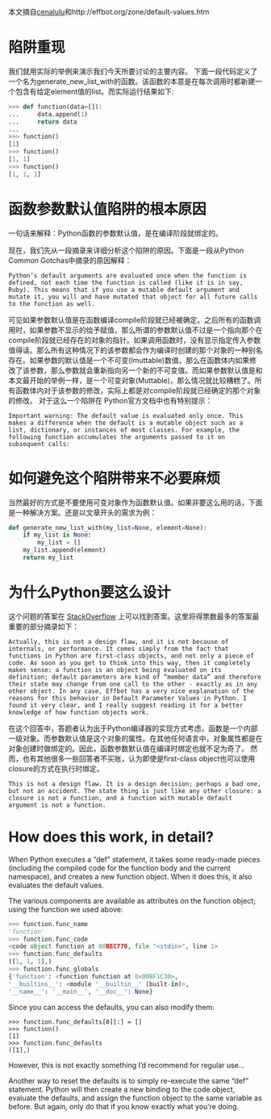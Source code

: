 本文摘自[cenalulu](http://cenalulu.github.io/python/default-mutable-arguments/)和http://effbot.org/zone/default-values.htm

# 陷阱重现

我们就用实际的举例来演示我们今天所要讨论的主要内容。 下面一段代码定义了一个名为generate_new_list_with的函数。该函数的本意是在每次调用时都新建一个包含有给定element值的list。而实际运行结果如下:
```python
>>> def function(data=[]):
...     data.append(1)
...     return data
...
>>> function()
[1]
>>> function()
[1, 1]
>>> function()
[1, 1, 1]
```

## 

# 函数参数默认值陷阱的根本原因
>
一句话来解释：Python函数的参数默认值，是在编译阶段就绑定的。

现在，我们先从一段摘录来详细分析这个陷阱的原因。下面是一段从Python Common Gotchas中摘录的原因解释：
>
    Python’s default arguments are evaluated once when the function is defined, not each time the function is called (like it is in say, Ruby). This means that if you use a mutable default argument and mutate it, you will and have mutated that object for all future calls to the function as well.

可见如果参数默认值是在函数编译compile阶段就已经被确定。之后所有的函数调用时，如果参数不显示的给予赋值，那么所谓的参数默认值不过是一个指向那个在compile阶段就已经存在的对象的指针。如果调用函数时，没有显示指定传入参数值得话。那么所有这种情况下的该参数都会作为编译时创建的那个对象的一种别名存在。如果参数的默认值是一个不可变(Imuttable)数值，那么在函数体内如果修改了该参数，那么参数就会重新指向另一个新的不可变值。而如果参数默认值是和本文最开始的举例一样，是一个可变对象(Muttable)，那么情况就比较糟糕了。所有函数体内对于该参数的修改，实际上都是对compile阶段就已经确定的那个对象的修改。 对于这么一个陷阱在 Python官方文档中也有特别提示：
>
    Important warning: The default value is evaluated only once. This makes a difference when the default is a mutable object such as a list, dictionary, or instances of most classes. For example, the following function accumulates the arguments passed to it on subsequent calls:

# 如何避免这个陷阱带来不必要麻烦

当然最好的方式是不要使用可变对象作为函数默认值。如果非要这么用的话，下面是一种解决方案。还是以文章开头的需求为例：
```python
def generate_new_list_with(my_list=None, element=None):
    if my_list is None:
        my_list = []
    my_list.append(element)
    return my_list
```

# 为什么Python要这么设计

这个问题的答案在 [StackOverflow](http://stackoverflow.com/questions/1132941/least-astonishment-and-the-mutable-default-argument) 上可以找到答案。这里将得票数最多的答案最重要的部分摘录如下：

    Actually, this is not a design flaw, and it is not because of internals, or performance. It comes simply from the fact that functions in Python are first-class objects, and not only a piece of code. As soon as you get to think into this way, then it completely makes sense: a function is an object being evaluated on its definition; default parameters are kind of “member data” and therefore their state may change from one call to the other - exactly as in any other object. In any case, Effbot has a very nice explanation of the reasons for this behavior in Default Parameter Values in Python. I found it very clear, and I really suggest reading it for a better knowledge of how function objects work.

在这个回答中，答题者认为出于Python编译器的实现方式考虑，函数是一个内部一级对象。而参数默认值是这个对象的属性。在其他任何语言中，对象属性都是在对象创建时做绑定的。因此，函数参数默认值在编译时绑定也就不足为奇了。 然而，也有其他很多一些回答者不买账，认为即使是first-class object也可以使用closure的方式在执行时绑定。

    This is not a design flaw. It is a design decision; perhaps a bad one, but not an accident. The state thing is just like any other closure: a closure is not a function, and a function with mutable default argument is not a function.

# How does this work, in detail? #

When Python executes a “def” statement, it takes some ready-made pieces (including the compiled code for the function body and the current namespace), and creates a new function object. When it does this, it also evaluates the default values.

The various components are available as attributes on the function object; using the function we used above:
```python
>>> function.func_name
'function'
>>> function.func_code
<code object function at 00BEC770, file "<stdin>", line 1>
>>> function.func_defaults
([1, 1, 1],)
>>> function.func_globals
{'function': <function function at 0x00BF1C30>,
'__builtins__': <module '__builtin__' (built-in)>,
'__name__': '__main__', '__doc__': None}
```
Since you can access the defaults, you can also modify them:
```
>>> function.func_defaults[0][:] = []
>>> function()
[1]
>>> function.func_defaults
([1],)
```
However, this is not exactly something I’d recommend for regular use…

Another way to reset the defaults is to simply re-execute the same “def” statement. Python will then create a new binding to the code object, evaluate the defaults, and assign the function object to the same variable as before. But again, only do that if you know exactly what you’re doing.
